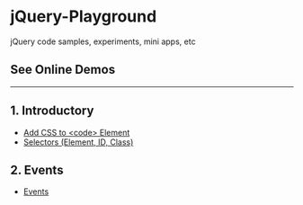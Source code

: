 # jQuery-Playground

jQuery code samples, experiments, mini apps, etc

## See Online Demos

<hr>

## 1. Introductory

- [Add CSS to &lt;code&gt; Element](https://abeerration.github.io/jQuery-Playground/demos/1-Introductory/01-add-css-to-code-element.html)
- [Selectors (Element, ID, Class)](https://abeerration.github.io/jQuery-Playground/demos/1-Introductory/02-selectors.html)

## 2. Events

- [Events](https://abeerration.github.io/jQuery-Playground/demos/2-Events/01-events.html)
